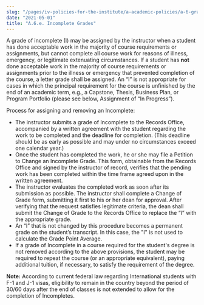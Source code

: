 ```yaml
---
slug: "/pages/iv-policies-for-the-institute/a-academic-policies/a-6-grades-credits-and-academic-policies/a-6-e-incomplete-grades"
date: "2021-05-01"
title: "A.6.e. Incomplete Grades"
---
```


A grade of incomplete (I) may be assigned by the instructor when a student has done acceptable work in the majority of course requirements or assignments, but cannot complete all course work for reasons of illness, emergency, or legitimate extenuating circumstances. If a student has **not** done acceptable work in the majority of course requirements or assignments prior to the illness or emergency that prevented completion of the course, a letter grade shall be assigned. An “I” is not appropriate for cases in which the principal requirement for the course is unfinished by the end of an academic term, e.g., a Capstone, Thesis, Business Plan, or Program Portfolio (please see below, Assignment of “In Progress”).

Process for assigning and removing an Incomplete:

- The instructor submits a grade of Incomplete to the Records Office, accompanied by a written agreement with the student regarding the work to be completed and the deadline for completion. (This deadline should be as early as possible and may under no circumstances exceed one calendar year.)
- Once the student has completed the work, he or she may file a Petition to Change an Incomplete Grade. This form, obtainable from the Records Office and signed by the instructor of record, verifies that the pending work has been completed within the time frame agreed upon in the written agreement.
- The instructor evaluates the completed work as soon after its submission as possible. The instructor shall complete a Change of Grade form, submitting it first to his or her dean for approval. After verifying that the request satisfies legitimate criteria, the dean shall submit the Change of Grade to the Records Office to replace the “I” with the appropriate grade.
- An “I” that is not changed by this procedure becomes a permanent grade on the student’s transcript. In this case, the "I" is not used to calculate the Grade Point Average.
- If a grade of Incomplete in a course required for the student's degree is not removed according to the above provisions, the student may be required to repeat the course (or an appropriate equivalent), paying additional tuition, if necessary, to satisfy the requirement of the degree.

**Note:** According to current federal law regarding International students with F-1 and J-1 visas, eligibility to remain in the country beyond the period of 30/60 days after the end of classes is not extended to allow for the completion of Incompletes.

